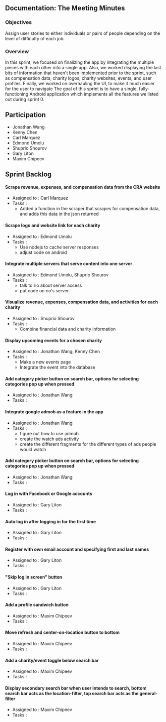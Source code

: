 ## Documentation: The Meeting Minutes

### Objectives

Assign user stories to either individuals or pairs of people depending on the level of difficulty of each job. 

### Overview

In this sprint, we focused on finalizing the app by integrating the multiple pieces with each other into a single app. Also, we worked displaying the last bits of information that haven't been implemented prior to the sprint, such as compensation data, charity logos, charity websites, events, and user profiles. Finally, we worked on overhauling the UI, to make it much easier for the user to navigate The goal of this sprint is to have a single, fully-functioning Android application which implements all the features we listed out during sprint 0.

## Participation
- Jonathan Wang 
- Kenny Chen 
- Carl Marquez 
- Edmond Umolu 
- Shuprio Shourov
- Gary Liton 
- Maxim Chipeev

## Sprint Backlog

#### Scrape revenue, expenses, and compensation data from the CRA website
- Assigned to : Carl Marquez
- Tasks :
  - Added a function in the scraper that scrapes for compensation data, and adds this data in the json returned
#### Scrape logo and website link for each charity
- Assigned to : Edmond Umolu
- Tasks :
  - Use nodejs to cache server responses
  - adjust code on android
#### Integrate multiple servers that serve content into one server
- Assigned to : Edmond Umolu, Shuprio Shourov
- Tasks :
  - talk to rio about server access
  - put code on rio's server
#### Visualize revenue, expenses, compensation data, and activities for each charity
- Assigned to : Shuprio Shourov
- Tasks :
  - Combine financial data and charity information
#### Display upcoming events for a chosen charity
- Assigned to : Jonathan Wang, Kenny Chen
- Tasks :
  - Make a new events page
  - Integrate the event into the database
#### Add category picker button on search bar, options for selecting categories pop up when pressed
- Assigned to : Jonathan Wang
- Tasks :
#### Integrate google admob as a feature in the app 
- Assigned to : Jonathan Wang
- Tasks :
  - figure out how to use admob
  - create the watch ads activity
  - create the different fragments for the different types of ads people would watch
#### Add category picker button on search bar, options for selecting categories pop up when pressed
- Assigned to : Jonathan Wang
- Tasks :
#### Log in with Facebook or Google accounts
- Assigned to : Gary Liton
- Tasks :
#### Auto log in after logging in for the first time
- Assigned to : Gary Liton
- Tasks :
#### Register with own email account and specifying first and last names
- Assigned to : Gary Liton
- Tasks :
#### "Skip log in screen" button
- Assigned to : Gary Liton
- Tasks :
#### Add a profile sandwich button
- Assigned to : Maxim Chipeev
- Tasks :
#### Move refresh and center-on-location button to bottom
- Assigned to : Maxim Chipeev
- Tasks :
#### Add a charity/event toggle below search bar
- Assigned to : Maxim Chipeev
- Tasks :
#### Display secondary search bar when user intends to search, bottom search bar acts as the location-filter, top search bar acts as the general-filter
- Assigned to : Maxim Chipeev
- Tasks :
